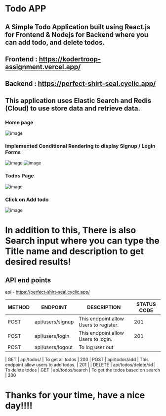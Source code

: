 # Todo APP

## A Simple Todo Application built using React.js for Frontend & Nodejs for Backend where you can add todo, and delete todos.

## Frontend : https://kodertroop-assignment.vercel.app/
## Backend  : https://perfect-shirt-seal.cyclic.app/

## This application uses Elastic Search and Redis (Cloud) to use store data and retrieve data.

### Home page

![image](https://github.com/DhaanuI/Kodertroop_Assignment/assets/112754832/06c8b49b-1193-4732-b7bc-a3a395d8a8e1)

### Implemented Conditional Rendering to display Signup / Login Forms

![image](https://github.com/DhaanuI/Kodertroop_Assignment/assets/112754832/387cab93-a21d-4911-8c29-81672765d965)
![image](https://github.com/DhaanuI/Kodertroop_Assignment/assets/112754832/7936fcd3-5f1f-4292-aafe-34c926145070)

### Todos Page

![image](https://github.com/DhaanuI/Kodertroop_Assignment/assets/112754832/11709f9d-4b9c-42f5-b745-b0c395cf270f)

### Click on Add todo 

![image](https://github.com/DhaanuI/Kodertroop_Assignment/assets/112754832/b1e58b83-698a-455e-9c28-fbe9cc79cec6)

# In addition to this, There is also Search input where you can type the Title name and description to get desired results!


## API end points

api - https://perfect-shirt-seal.cyclic.app/


| METHOD | ENDPOINT | DESCRIPTION | STATUS CODE |
| --- | --- | --- | --- |
| POST | api/users/signup | This endpoint allow Users to register. | 201 |
| POST | api/users/login | This endpoint allow Users to login. | 201 |
| POST | api/users/logout | To log user out

| GET | api/todos/ | To get all todos | 200
| POST | api/todos/add | This endpoint allow users to add todos. | 201 |
| DELETE | api/todos/delete/:id | To delete todos
| GET | api/todos/search | To get the todos based on search | 200



# Thanks for your time, have a nice day!!!!


